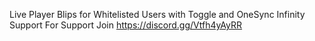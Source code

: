 Live Player Blips for Whitelisted Users with Toggle and OneSync Infinity Support For Support Join https://discord.gg/Vtfh4yAyRR
